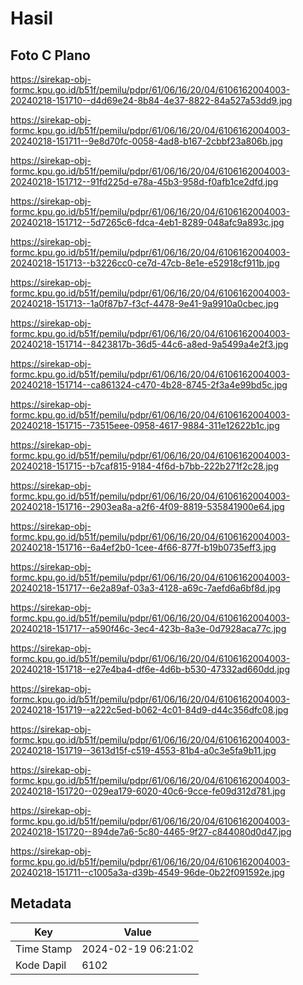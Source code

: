 # Hasil

## Foto C Plano

https://sirekap-obj-formc.kpu.go.id/b51f/pemilu/pdpr/61/06/16/20/04/6106162004003-20240218-151710--d4d69e24-8b84-4e37-8822-84a527a53dd9.jpg

https://sirekap-obj-formc.kpu.go.id/b51f/pemilu/pdpr/61/06/16/20/04/6106162004003-20240218-151711--9e8d70fc-0058-4ad8-b167-2cbbf23a806b.jpg

https://sirekap-obj-formc.kpu.go.id/b51f/pemilu/pdpr/61/06/16/20/04/6106162004003-20240218-151712--91fd225d-e78a-45b3-958d-f0afb1ce2dfd.jpg

https://sirekap-obj-formc.kpu.go.id/b51f/pemilu/pdpr/61/06/16/20/04/6106162004003-20240218-151712--5d7265c6-fdca-4eb1-8289-048afc9a893c.jpg

https://sirekap-obj-formc.kpu.go.id/b51f/pemilu/pdpr/61/06/16/20/04/6106162004003-20240218-151713--b3226cc0-ce7d-47cb-8e1e-e52918cf911b.jpg

https://sirekap-obj-formc.kpu.go.id/b51f/pemilu/pdpr/61/06/16/20/04/6106162004003-20240218-151713--1a0f87b7-f3cf-4478-9e41-9a9910a0cbec.jpg

https://sirekap-obj-formc.kpu.go.id/b51f/pemilu/pdpr/61/06/16/20/04/6106162004003-20240218-151714--8423817b-36d5-44c6-a8ed-9a5499a4e2f3.jpg

https://sirekap-obj-formc.kpu.go.id/b51f/pemilu/pdpr/61/06/16/20/04/6106162004003-20240218-151714--ca861324-c470-4b28-8745-2f3a4e99bd5c.jpg

https://sirekap-obj-formc.kpu.go.id/b51f/pemilu/pdpr/61/06/16/20/04/6106162004003-20240218-151715--73515eee-0958-4617-9884-311e12622b1c.jpg

https://sirekap-obj-formc.kpu.go.id/b51f/pemilu/pdpr/61/06/16/20/04/6106162004003-20240218-151715--b7caf815-9184-4f6d-b7bb-222b271f2c28.jpg

https://sirekap-obj-formc.kpu.go.id/b51f/pemilu/pdpr/61/06/16/20/04/6106162004003-20240218-151716--2903ea8a-a2f6-4f09-8819-535841900e64.jpg

https://sirekap-obj-formc.kpu.go.id/b51f/pemilu/pdpr/61/06/16/20/04/6106162004003-20240218-151716--6a4ef2b0-1cee-4f66-877f-b19b0735eff3.jpg

https://sirekap-obj-formc.kpu.go.id/b51f/pemilu/pdpr/61/06/16/20/04/6106162004003-20240218-151717--6e2a89af-03a3-4128-a69c-7aefd6a6bf8d.jpg

https://sirekap-obj-formc.kpu.go.id/b51f/pemilu/pdpr/61/06/16/20/04/6106162004003-20240218-151717--a590f46c-3ec4-423b-8a3e-0d7928aca77c.jpg

https://sirekap-obj-formc.kpu.go.id/b51f/pemilu/pdpr/61/06/16/20/04/6106162004003-20240218-151718--e27e4ba4-df6e-4d6b-b530-47332ad660dd.jpg

https://sirekap-obj-formc.kpu.go.id/b51f/pemilu/pdpr/61/06/16/20/04/6106162004003-20240218-151719--a222c5ed-b062-4c01-84d9-d44c356dfc08.jpg

https://sirekap-obj-formc.kpu.go.id/b51f/pemilu/pdpr/61/06/16/20/04/6106162004003-20240218-151719--3613d15f-c519-4553-81b4-a0c3e5fa9b11.jpg

https://sirekap-obj-formc.kpu.go.id/b51f/pemilu/pdpr/61/06/16/20/04/6106162004003-20240218-151720--029ea179-6020-40c6-9cce-fe09d312d781.jpg

https://sirekap-obj-formc.kpu.go.id/b51f/pemilu/pdpr/61/06/16/20/04/6106162004003-20240218-151720--894de7a6-5c80-4465-9f27-c844080d0d47.jpg

https://sirekap-obj-formc.kpu.go.id/b51f/pemilu/pdpr/61/06/16/20/04/6106162004003-20240218-151711--c1005a3a-d39b-4549-96de-0b22f091592e.jpg


## Metadata

| Key        | Value               |
| ---------- | ------------------- |
| Time Stamp | 2024-02-19 06:21:02 |
| Kode Dapil | 6102                |



